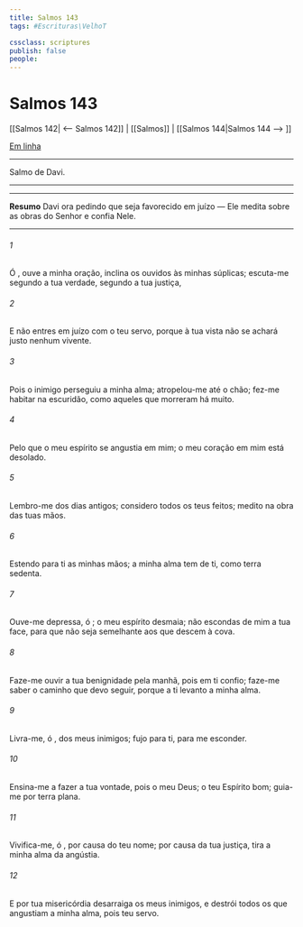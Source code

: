 ```yaml
---
title: Salmos 143
tags: #Escrituras\VelhoT

cssclass: scriptures
publish: false
people:
---
```


# Salmos 143
[[Salmos 142| <-- Salmos 142]] | [[Salmos]] | [[Salmos 144|Salmos 144 --> ]]

[Em linha](https://churchofjesuschrist.org/study/scriptures/ot/ps/143?lang=por)

---
Salmo de Davi.

---

---
__Resumo__
Davi ora pedindo que seja favorecido em juízo — Ele medita sobre as obras do Senhor e confia Nele.

---
###### 1 
Ó , ouve a minha oração, inclina os ouvidos às minhas súplicas; escuta-me segundo a tua verdade,  segundo a tua justiça,

###### 2 
E não entres em juízo com o teu servo, porque à tua vista não se achará justo nenhum vivente.

###### 3 
Pois o inimigo perseguiu a minha alma; atropelou-me até o chão; fez-me habitar na escuridão, como aqueles que morreram há muito.

###### 4 
Pelo que o meu espírito se angustia em mim;  o meu coração em mim está desolado.

###### 5 
Lembro-me dos dias antigos; considero todos os teus feitos; medito na obra das tuas mãos.

###### 6 
Estendo para ti as minhas mãos; a minha alma tem  de ti, como terra sedenta. 

###### 7 
Ouve-me depressa, ó ; o meu espírito desmaia; não escondas de mim a tua face, para que não seja semelhante aos que descem à cova.

###### 8 
Faze-me ouvir a tua benignidade pela manhã, pois em ti confio; faze-me saber o caminho que devo seguir, porque a ti levanto a minha alma.

###### 9 
Livra-me, ó , dos meus inimigos; fujo para ti, para me esconder.

###### 10 
Ensina-me a fazer a tua vontade, pois  o meu Deus; o teu Espírito  bom; guia-me por terra plana.

###### 11 
Vivifica-me, ó , por causa do teu nome; por causa da tua justiça, tira a minha alma da angústia.

###### 12 
E por tua misericórdia desarraiga os meus inimigos, e destrói todos os que angustiam a minha alma, pois  teu servo.

